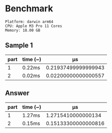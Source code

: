 # Benchmark

```
Platform: darwin arm64
CPU: Apple M3 Pro 11 Cores
Memory: 18.00 GB
```

## Sample 1

| part | time (~) | μs                  |
| ---- | -------- | ------------------- |
| 1    | 0.22ms   | 0.21937499999999943 |
| 2    | 0.02ms   | 0.02200000000000557 |

## Answer

| part | time (~) | μs                  |
| ---- | -------- | ------------------- |
| 1    | 1.27ms   | 1.2715410000000134  |
| 2    | 0.15ms   | 0.15133300000000816 |
